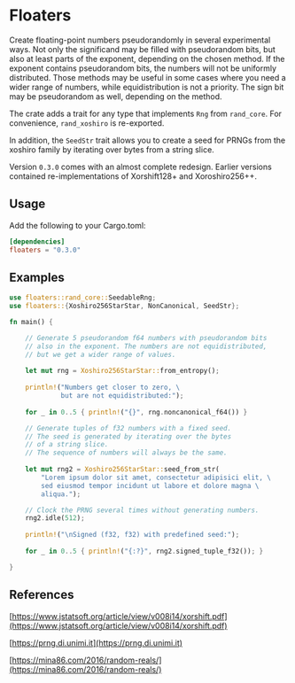 # Floaters

Create floating-point numbers pseudorandomly in several experimental ways.
Not only the significand may be filled with pseudorandom bits, but also
at least parts of the exponent, depending on the chosen method. If
the exponent contains pseudorandom bits, the numbers will not be
uniformly distributed. 
Those methods may be useful in some cases where you need a wider range
of numbers, while equidistribution is not a priority.
The sign bit may be pseudorandom as well, depending on the method.

The crate adds a trait for any type that implements `Rng` from `rand_core`.
For convenience, `rand_xoshiro` is re-exported.

In addition, the `SeedStr` trait allows you to create a seed for PRNGs from the xoshiro family by iterating over bytes from a string slice.

Version `0.3.0` comes with an almost complete redesign. Earlier versions contained re-implementations of Xorshift128+ and Xoroshiro256++.

## Usage

Add the following to your Cargo.toml:

```toml
[dependencies]
floaters = "0.3.0"
```

## Examples

```rust
use floaters::rand_core::SeedableRng;
use floaters::{Xoshiro256StarStar, NonCanonical, SeedStr};

fn main() {

    // Generate 5 pseudorandom f64 numbers with pseudorandom bits
    // also in the exponent. The numbers are not equidistributed,
    // but we get a wider range of values.
    
    let mut rng = Xoshiro256StarStar::from_entropy();
    
    println!("Numbers get closer to zero, \
             but are not equidistributed:");
    
    for _ in 0..5 { println!("{}", rng.noncanonical_f64()) }

    // Generate tuples of f32 numbers with a fixed seed.
    // The seed is generated by iterating over the bytes
    // of a string slice.
    // The sequence of numbers will always be the same.
    
    let mut rng2 = Xoshiro256StarStar::seed_from_str(
        "Lorem ipsum dolor sit amet, consectetur adipisici elit, \
        sed eiusmod tempor incidunt ut labore et dolore magna \
        aliqua.");

    // Clock the PRNG several times without generating numbers.
    rng2.idle(512);
    
    println!("\nSigned (f32, f32) with predefined seed:");
    
    for _ in 0..5 { println!("{:?}", rng2.signed_tuple_f32()); }

}
```

## References

[https://www.jstatsoft.org/article/view/v008i14/xorshift.pdf](https://www.jstatsoft.org/article/view/v008i14/xorshift.pdf)

[https://prng.di.unimi.it](https://prng.di.unimi.it)

[https://mina86.com/2016/random-reals/](https://mina86.com/2016/random-reals/)
